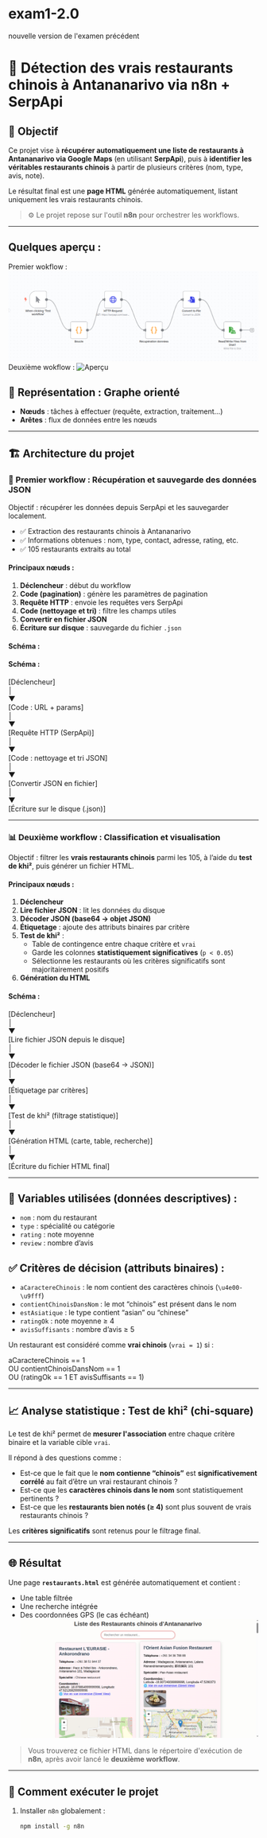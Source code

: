 # exam1-2.0
nouvelle version de l'examen précédent


# 🥡 Détection des vrais restaurants chinois à Antananarivo via n8n + SerpApi

## 🎯 Objectif

Ce projet vise à **récupérer automatiquement une liste de restaurants à Antananarivo via Google Maps** (en utilisant **SerpApi**), puis à **identifier les véritables restaurants chinois** à partir de plusieurs critères (nom, type, avis, note).

Le résultat final est une **page HTML** générée automatiquement, listant uniquement les vrais restaurants chinois.

> ⚙️ Le projet repose sur l'outil **n8n** pour orchestrer les workflows.

---
## Quelques aperçu : 
Premier wokflow : 
![Aperçu](My_workflow_1.png)
Deuxième wokflow :
![Aperçu](My_wokflow_2.png)


## 🧠 Représentation : Graphe orienté

- **Nœuds** : tâches à effectuer (requête, extraction, traitement…)
- **Arêtes** : flux de données entre les nœuds

---

## 🏗️ Architecture du projet

### 🔁 Premier workflow : Récupération et sauvegarde des données JSON

Objectif : récupérer les données depuis SerpApi et les sauvegarder localement.

- ✅ Extraction des restaurants chinois à Antananarivo
- ✅ Informations obtenues : nom, type, contact, adresse, rating, etc.
- ✅ 105 restaurants extraits au total

#### Principaux nœuds :
1. **Déclencheur** : début du workflow  
2. **Code (pagination)** : génère les paramètres de pagination  
3. **Requête HTTP** : envoie les requêtes vers SerpApi  
4. **Code (nettoyage et tri)** : filtre les champs utiles  
5. **Convertir en fichier JSON**  
6. **Écriture sur disque** : sauvegarde du fichier `.json`

#### Schéma :



#### Schéma :

[Déclencheur]  
│  
▼  
[Code : URL + params]  
│  
▼  
[Requête HTTP (SerpApi)]  
│  
▼  
[Code : nettoyage et tri JSON]  
│  
▼  
[Convertir JSON en fichier]  
│  
▼  
[Écriture sur le disque (.json)]


---

### 📊 Deuxième workflow : Classification et visualisation

Objectif : filtrer les **vrais restaurants chinois** parmi les 105, à l’aide du **test de khi²**, puis générer un fichier HTML.

#### Principaux nœuds :
1. **Déclencheur**
2. **Lire fichier JSON** : lit les données du disque
3. **Décoder JSON (base64 → objet JSON)**
4. **Étiquetage** : ajoute des attributs binaires par critère
5. **Test de khi²** :
   - Table de contingence entre chaque critère et `vrai`
   - Garde les colonnes **statistiquement significatives** (`p < 0.05`)
   - Sélectionne les restaurants où les critères significatifs sont majoritairement positifs
6. **Génération du HTML**

#### Schéma :

[Déclencheur]  
│  
▼  
[Lire fichier JSON depuis le disque]  
│  
▼  
[Décoder le fichier JSON (base64 → JSON)]  
│  
▼  
[Étiquetage par critères]  
│  
▼  
[Test de khi² (filtrage statistique)]  
│  
▼  
[Génération HTML (carte, table, recherche)]  
│  
▼  
[Écriture du fichier HTML final]


---

## 📌 Variables utilisées (données descriptives) :
- `nom` : nom du restaurant
- `type` : spécialité ou catégorie
- `rating` : note moyenne
- `review` : nombre d’avis

## ✅ Critères de décision (attributs binaires) :
- `aCaractereChinois` : le nom contient des caractères chinois (`\u4e00-\u9fff`)
- `contientChinoisDansNom` : le mot “chinois” est présent dans le nom
- `estAsiatique` : le type contient “asian” ou “chinese”
- `ratingOk` : note moyenne ≥ 4
- `avisSuffisants` : nombre d’avis ≥ 5

Un restaurant est considéré comme **vrai chinois** (`vrai = 1`) si :

aCaractereChinois == 1  
OU contientChinoisDansNom == 1  
OU (ratingOk == 1 ET avisSuffisants == 1)

---

## 📈 Analyse statistique : Test de khi² (chi-square)

Le test de khi² permet de **mesurer l'association** entre chaque critère binaire et la variable cible `vrai`.

Il répond à des questions comme :
- Est-ce que le fait que le **nom contienne “chinois”** est **significativement corrélé** au fait d’être un vrai restaurant chinois ?
- Est-ce que les **caractères chinois dans le nom** sont statistiquement pertinents ?
- Est-ce que les **restaurants bien notés (≥ 4)** sont plus souvent de vrais restaurants chinois ?

Les **critères significatifs** sont retenus pour le filtrage final.

---

## 🌐 Résultat

Une page **`restaurants.html`** est générée automatiquement et contient :
- Une table filtrée
- Une recherche intégrée
- Des coordonnées GPS (le cas échéant)
  ![Aperçu](Exemple_de_resultat.png)

> Vous trouverez ce fichier HTML dans le répertoire d'exécution de **n8n**, après avoir lancé le **deuxième workflow**.

---

## 🚀 Comment exécuter le projet

1. Installer `n8n` globalement :
   ```bash
   npm install -g n8n

